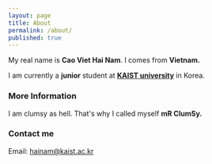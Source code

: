 ```yaml
---
layout: page
title: About
permalink: /about/
published: true
---
```


My real name is **Cao Viet Hai Nam**. I comes from **Vietnam.**

I am currently a **junior** student at [**KAIST university**](https://en.wikipedia.org/wiki/KAIST) in Korea.

### More Information

I am clumsy as hell. That's why I called myself **mR ClumSy.**

### Contact me

Email: [hainam@kaist.ac.kr](mailto:hainam@kaist.ac.kr)
